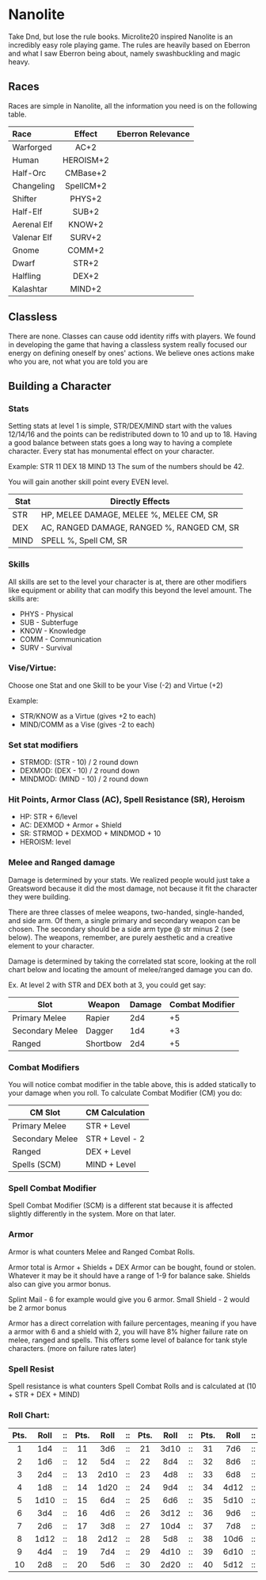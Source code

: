 # Nanolite
Take Dnd, but lose the rule books. Microlite20 inspired Nanolite is an incredibly easy role playing game.
The rules are heavily based on Eberron and what I saw Eberron being about, namely swashbuckling and magic heavy.

## Races
Races are simple in Nanolite, all the information you need is on the following table.

|Race|Effect|Eberron Relevance|
|:-----|:-----:|:-----|
|Warforged|AC+2|
|Human|HEROISM+2|
|Half-Orc|CMBase+2|
|Changeling|SpellCM+2|
|Shifter|PHYS+2|
|Half-Elf|SUB+2|
|Aerenal Elf|KNOW+2|
|Valenar Elf|SURV+2|
|Gnome|COMM+2|
|Dwarf|STR+2|
|Halfling|DEX+2|
|Kalashtar|MIND+2|

## Classless
There are none. Classes can cause odd identity riffs with players. 
We found in developing the game that having a classless system really focused our energy on defining oneself by ones' actions.
We believe ones actions make who you are, not what you are told you are

## Building a Character
### Stats
Setting stats at level 1 is simple, STR/DEX/MIND start with the values 12/14/16 and the points can be redistributed down to 10 and up to 18.
Having a good balance between stats goes a long way to having a complete character. Every stat has monumental effect on your character.

Example: STR 11 DEX 18 MIND 13
The sum of the numbers should be 42.

You will gain another skill point every EVEN level.

|Stat|Directly Effects|
|-----|-----|
|STR|HP, MELEE DAMAGE, MELEE %, MELEE CM, SR|
|DEX|AC, RANGED DAMAGE, RANGED %, RANGED CM, SR|
|MIND|SPELL %, Spell CM, SR|

### Skills

All skills are set to the level your character is at, there are other modifiers like equipment or ability that can modify this beyond the level amount. The skills are:

* PHYS - Physical
* SUB  - Subterfuge
* KNOW - Knowledge
* COMM - Communication
* SURV - Survival

### Vise/Virtue:
Choose one Stat and one Skill to be your Vise (-2) and Virtue (+2) 

Example:

* STR/KNOW as a Virtue (gives +2 to each)
* MIND/COMM as a Vise (gives -2 to each)

### Set stat modifiers
* STRMOD: (STR - 10) / 2 round down
* DEXMOD: (DEX - 10) / 2 round down
* MINDMOD: (MIND - 10) / 2 round down

### Hit Points, Armor Class (AC), Spell Resistance (SR), Heroism
* HP: STR + 6/level
* AC: DEXMOD + Armor + Shield
* SR: STRMOD + DEXMOD + MINDMOD + 10
* HEROISM: level


### Melee and Ranged damage
Damage is determined by your stats. We realized people would just take a Greatsword because it did the most damage, not because it fit the character they were building.

There are three classes of melee weapons, two-handed, single-handed, and side arm. Of them, a single primary and secondary weapon can be chosen. The secondary should be a side arm type @ str minus 2 (see below). The weapons, remember, are purely aesthetic and a creative element to your character.

Damage is determined by taking the correlated stat score, looking at the roll chart below and locating the amount of melee/ranged damage you can do.

Ex.
At level 2 with STR and DEX both at 3, you could get say:

|Slot|Weapon|Damage|Combat Modifier|
|-|-|-|-|
|Primary Melee|Rapier|2d4|+5|
|Secondary Melee|Dagger|1d4|+3|
|Ranged|Shortbow|2d4|+5|

### Combat Modifiers
You will notice combat modifier in the table above, this is added statically to your damage when you roll.
To calculate Combat Modifier (CM) you do:

|CM Slot|CM Calculation|
|-|-|
Primary Melee|STR + Level
Secondary Melee|STR + Level - 2
Ranged|DEX + Level
Spells (SCM)|MIND + Level

### Spell Combat Modifier
Spell Combat Modifier (SCM) is a different stat because it is affected slightly differently in the system. More on that later.

### Armor
Armor is what counters Melee and Ranged Combat Rolls.

Armor total is Armor + Shields + DEX
Armor can be bought, found or stolen. Whatever it may be it should have a range of 1-9 for balance sake. Shields also can give you armor bonus.

Splint Mail - 6 for example would give you 6 armor.
Small Shield - 2 would be 2 armor bonus

Armor has a direct correlation with failure percentages, meaning if you have a armor with 6 and a shield with 2, you will have 8% higher failure rate on melee, ranged and spells. This offers some level of balance for tank style characters. (more on failure rates later)

### Spell Resist
Spell resistance is what counters Spell Combat Rolls and is calculated at (10 + STR + DEX + MIND)

### Roll Chart:

|Pts.|Roll|::|Pts.|Roll|::|Pts.|Roll|::|Pts.|Roll|::|Pts.|Roll|::|Pts.|Roll|
|:-----:|:-----:|:-----:|:-----:|:-----:|:-----:|:-----:|:-----:|:-----:|:-----:|:-----:|:-----:|:-----:|:-----:|:-----:|:-----:|:-----:|
|1|1d4|::|11|3d6|::|21|3d10|::|31|7d6|::|41|3d20|::|51|8d12|
|2|1d6|::|12|5d4|::|22|8d4|::|32|8d6|::|42|8d8|::|52|10d10|
|3|2d4|::|13|2d10|::|23|4d8|::|33|6d8|::|43|7d10|::|53|5d20|
|4|1d8|::|14|1d20|::|24|9d4|::|34|4d12|::|44|9d8|::|54|9d12|
|5|1d10|::|15|6d4|::|25|6d6|::|35|5d10|::|45|6d12|::|55|10d12|
|6|3d4|::|16|4d6|::|26|3d12|::|36|9d6|::|46|10d8|::|56|6d20|
|7|2d6|::|17|3d8|::|27|10d4|::|37|7d8|::|47|8d10|::|57|7d20|
|8|1d12|::|18|2d12|::|28|5d8|::|38|10d6|::|48|4d20|::|58|8d20|
|9|4d4|::|19|7d4|::|29|4d10|::|39|6d10|::|49|7d12|::|59|9d20|
|10|2d8|::|20|5d6|::|30|2d20|::|40|5d12|::|50|9d10|::|60|10d20|